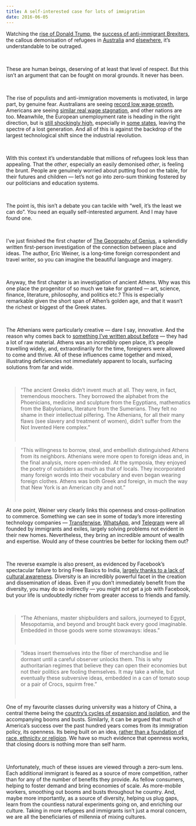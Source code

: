 ```yaml
---
title: A self-interested case for lots of immigration
date: 2016-06-05
---
```


<!--kg-card-begin: html--><p>Watching the <a href="http://www.theguardian.com/us-news/2015/dec/07/donald-trump-ban-all-muslims-entering-us-san-bernardino-shooting">rise of Donald Trump</a>, the <a href="http://time.com/4150676/david-cameron-european-union-brexit-talks/">success of anti-immigrant Brexiters</a>, the callous demonisation of refugees in <a href="http://www.smh.com.au/federal-politics/federal-election-2016/peter-dutton-says-illiterate-and-innumerate-refugees-would-take-australian-jobs-20160517-goxhj1.html">Australia</a> and <a href="http://www.reuters.com/article/us-europe-migrants-protests-germany-idUSKCN0VF0P4">elsewhere</a>, it’s understandable to be outraged.</p><br>
<p>These are human beings, deserving of at least that level of respect. But this isn’t an argument that can be fought on moral grounds. It never has been.</p><br>
<p>The rise of populists and anti-immigration movements is motivated, in large part, by genuine fear. Australians are seeing <a href="http://www.abc.net.au/news/2016-05-18/wage-price-index-abs-data/7424912">record low wage growth</a>, Americans are seeing <a href="https://psmag.com/the-future-of-work-why-wages-aren-t-keeping-up-6fcfac468e4#.q8fdapro7">similar real wage stagnation</a>, and other nations are too. Meanwhile, the European unemployment rate is heading in the right direction, but is <a href="http://www.tradingeconomics.com/european-union/unemployment-rate">still shockingly high</a>, especially in <a href="http://www.tradingeconomics.com/greece/unemployment-rate">some states</a>, leaving the spectre of a lost generation. And all of this is against the backdrop of the largest technological shift since the industrial revolution.</p><br>
<p>With this context it’s understandable that millions of refugees look less than appealing. That the <em>other</em>, especially an easily demonised <em>other</em>, is feeling the brunt. People are genuinely worried about putting food on the table, for their futures and children — let’s not go into zero-sum thinking fostered by our politicians and education systems.</p><br>
<p>The point is, this isn’t a debate you can tackle with “well, it’s the least we can do”. You need an equally self-interested argument. And I may have found one.</p><br>
<p>I’ve just finished the first chapter of <a href="http://amzn.to/1TPIKH1">The Geography of Genius</a>, a splendidly written first-person investigation of the connection between place and ideas. The author, Eric Weiner, is a long-time foreign correspondent and travel writer, so you can imagine the beautiful language and imagery.</p><br>
<p>Anyway, the first chapter is an investigation of ancient Athens. Why was this one place the progenitor of so much we take for granted — art, science, finance, literature, philosophy, and politics etc.? This is especially remarkable given the short span of Athen’s golden age, and that it wasn’t the richest or biggest of the Greek states.</p><br>
<p>The Athenians were particularly creative — dare I say, innovative. And the reason why comes back to <a href="http://www.joshnicholas.com/there-is-a-limit-to-your-creative-potential/">something I’ve written about before</a> — they had a lot of raw material. Athens was an incredibly open place, it’s people travelling widely, and, extraordinarily for the time, foreigners were allowed to come and thrive. All of these influences came together and mixed, illustrating deficiencies not immediately apparent to locals, surfacing solutions from far and wide.</p><br>
<blockquote>
<p>“The ancient Greeks didn’t invent much at all. They were, in fact, tremendous moochers. They borrowed the alphabet from the Phoenicians, medicine and sculpture from the Egyptians, mathematics from the Babylonians, literature from the Sumerians. They felt no shame in their intellectual pilfering. The Athenians, for all their many flaws (see slavery and treatment of women), didn’t suffer from the Not Invented Here complex.”</p><br>
</blockquote>
<blockquote>
<p>“This willingness to borrow, steal, and embellish distinguished Athens from its neighbors. Athenians were more open to foreign ideas and, in the final analysis, more open-minded. At the symposia, they enjoyed the poetry of outsiders as much as that of locals. They incorporated many foreign words into their vocabulary and even began wearing foreign clothes. Athens was both Greek and foreign, in much the way that New York is an American city and not.”</p><br>
</blockquote>
<p>At one point, Weiner very clearly links this openness and cross-pollination to commerce. Something we can see in some of today’s more interesting technology companies — <a href="https://en.wikipedia.org/wiki/TransferWise">Transferwise</a>, <a href="https://en.wikipedia.org/wiki/WhatsApp">WhatsApp</a>, and <a href="https://en.wikipedia.org/wiki/Telegram_(software)">Telegram</a> were all founded by immigrants and exiles, largely solving problems not evident in their new homes. Nevertheless, they bring an incredible amount of wealth and expertise. Would any of these countries be better for locking them out?</p><br>
<p>The reverse example is also present, as evidenced by Facebook’s spectacular failure to bring Free Basics to India, <a href="http://www.afr.com/technology/why-facebook-and-marc-andreessen-offended-india-with-good-intentions-20160216-gmv4u4">largely thanks to a lack of cultural awareness</a>. Diversity is an incredibly powerful facet in the creation and dissemination of ideas. Even if you don’t immediately benefit from the diversity, you may do so indirectly — you might not get a job with Facebook, but your life is undoubtedly richer from greater access to friends and family.</p><br>
<blockquote>
<p>“The Athenians, master shipbuilders and sailors, journeyed to Egypt, Mesopotamia, and beyond and brought back every good imaginable. Embedded in those goods were some stowaways: ideas.”</p><br>
</blockquote>
<blockquote>
<p>“Ideas insert themselves into the fiber of merchandise and lie dormant until a careful observer unlocks them. This is why authoritarian regimes that believe they can open their economies but not their politics are fooling themselves. It may take a while, but eventually these subversive ideas, embedded in a can of tomato soup or a pair of Crocs, squirm free.”</p><br>
</blockquote>
<p>One of my favourite classes during university was a history of China, a central theme being the <a href="https://en.wikipedia.org/wiki/Isolationism#China">country’s cycles of expansion and isolation</a>, and the accompanying booms and busts. Similarly, it can be argued that much of America’s success over the past hundred years comes from its immigration policy, its openness. Its being built on an idea, <a href="https://www.washingtonpost.com/opinions/yes-america-is-being-changed--but-by-whom/2016/02/11/834d3dca-d105-11e5-88cd-753e80cd29ad_story.html">rather than a foundation of race, ethnicity or religion</a>. We have so much evidence that openness works, that closing doors is nothing more than self harm.</p><br>
<p>Unfortunately, much of these issues are viewed through a zero-sum lens. Each additional immigrant is feared as a source of more competition, rather than for any of the number of benefits they provide. As fellow consumers, helping to foster demand and bring economies of scale. As more-mobile workers, smoothing out booms and busts throughout he country. And, maybe more importantly, as a source of diversity, helping us plug gaps, learn from the countless natural experiments going on, and enriching our culture. Taking in more refugees and immigrants isn’t just a moral concern, we are all the beneficiaries of millennia of mixing cultures.</p><br>
<!--kg-card-end: html-->